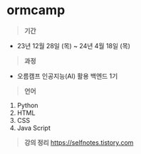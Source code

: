 # ormcamp

>**기간**
* 23년 12월 28일 (목) ~ 24년 4월 18일 (목)

>**과정**
* 오름캠프 인공지능(AI) 활용 백엔드 1기

>**언어**
1. Python
2. HTML
3. CSS
4. Java Script

>**강의 정리**
https://selfnotes.tistory.com
